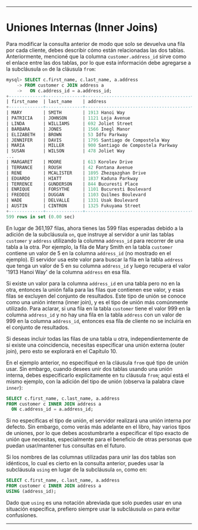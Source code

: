 
---

# Uniones Internas (Inner Joins)

Para modificar la consulta anterior de modo que solo se devuelva una fila por cada cliente, debes describir cómo están relacionadas las dos tablas. Anteriormente, mencioné que la columna `customer.address_id` sirve como el enlace entre las dos tablas, por lo que esta información debe agregarse a la subcláusula `on` de la cláusula `from`:

```sql
mysql> SELECT c.first_name, c.last_name, a.address
    -> FROM customer c JOIN address a
    ->   ON c.address_id = a.address_id;
+-------------+--------------+----------------------------------------+
| first_name  | last_name    | address                                |
+-------------+--------------+----------------------------------------+
| MARY        | SMITH        | 1913 Hanoi Way                         |
| PATRICIA    | JOHNSON      | 1121 Loja Avenue                       |
| LINDA       | WILLIAMS     | 692 Joliet Street                      |
| BARBARA     | JONES        | 1566 Inegl Manor                       |
| ELIZABETH   | BROWN        | 53 Idfu Parkway                        |
| JENNIFER    | DAVIS        | 1795 Santiago de Compostela Way        |
| MARIA       | MILLER       | 900 Santiago de Compostela Parkway     |
| SUSAN       | WILSON       | 478 Joliet Way                         |
...
| MARGARET    | MOORE        | 613 Korolev Drive                      |
| TERRANCE    | ROUSH        | 42 Fontana Avenue                      |
| RENE        | MCALISTER    | 1895 Zhezqazghan Drive                 |
| EDUARDO     | HIATT        | 1837 Kaduna Parkway                    |
| TERRENCE    | GUNDERSON    | 844 Bucuresti Place                    |
| ENRIQUE     | FORSYTHE     | 1101 Bucuresti Boulevard               |
| FREDDIE     | DUGGAN       | 1103 Quilmes Boulevard                 |
| WADE        | DELVALLE     | 1331 Usak Boulevard                    |
| AUSTIN      | CINTRON      | 1325 Fukuyama Street                   |
+-------------+--------------+----------------------------------------+
599 rows in set (0.00 sec)
```

En lugar de 361,197 filas, ahora tienes las 599 filas esperadas debido a la adición de la subcláusula `on`, que instruye al servidor a unir las tablas `customer` y `address` utilizando la columna `address_id` para recorrer de una tabla a la otra. Por ejemplo, la fila de Mary Smith en la tabla `customer` contiene un valor de 5 en la columna `address_id` (no mostrado en el ejemplo). El servidor usa este valor para buscar la fila en la tabla `address` que tenga un valor de 5 en su columna `address_id` y luego recupera el valor '1913 Hanoi Way' de la columna `address` en esa fila.

Si existe un valor para la columna `address_id` en una tabla pero no en la otra, entonces la unión falla para las filas que contienen ese valor, y esas filas se excluyen del conjunto de resultados. Este tipo de unión se conoce como una unión interna (inner join), y es el tipo de unión más comúnmente utilizado. Para aclarar, si una fila en la tabla `customer` tiene el valor 999 en la columna `address_id` y no hay una fila en la tabla `address` con un valor de 999 en la columna `address_id`, entonces esa fila de cliente no se incluiría en el conjunto de resultados.

Si deseas incluir todas las filas de una tabla u otra, independientemente de si existe una coincidencia, necesitas especificar una unión externa (outer join), pero esto se explorará en el Capítulo 10.

En el ejemplo anterior, no especifiqué en la cláusula `from` qué tipo de unión usar. Sin embargo, cuando desees unir dos tablas usando una unión interna, debes especificarlo explícitamente en tu cláusula `from`; aquí está el mismo ejemplo, con la adición del tipo de unión (observa la palabra clave `inner`):

```sql
SELECT c.first_name, c.last_name, a.address
FROM customer c INNER JOIN address a
  ON c.address_id = a.address_id;
```

Si no especificas el tipo de unión, el servidor realizará una unión interna por defecto. Sin embargo, como verás más adelante en el libro, hay varios tipos de uniones, por lo que debes acostumbrarte a especificar el tipo exacto de unión que necesitas, especialmente para el beneficio de otras personas que puedan usar/mantener tus consultas en el futuro.

Si los nombres de las columnas utilizadas para unir las dos tablas son idénticos, lo cual es cierto en la consulta anterior, puedes usar la subcláusula `using` en lugar de la subcláusula `on`, como en:

```sql
SELECT c.first_name, c.last_name, a.address
FROM customer c INNER JOIN address a
USING (address_id);
```

Dado que `using` es una notación abreviada que solo puedes usar en una situación específica, prefiero siempre usar la subcláusula `on` para evitar confusiones.

---

